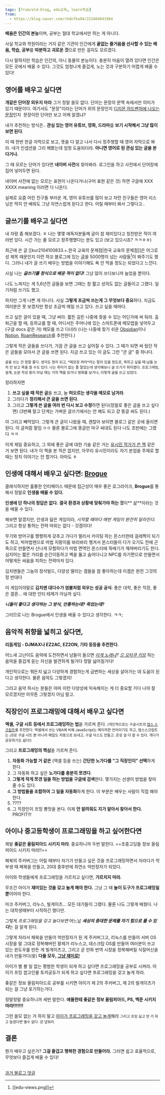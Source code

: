 ```yaml
---
tags: [from/old-blog, edu교육, learn학습]
from: 
  - https://blog.naver.com/rhdnfka94/222404041984
---
```

**배움은 인간의 본능**이며, 공부는 절대 학교에서만 하는 게 아니다.

사실 학교와 학원이라는 거지 같은 기관이 
인간에게 **끝없는 즐거움을 선사할 수 있는 배움, 학습, 공부**를 
**따분하고 괴로운 것**으로 만든 걸지도 모르겠다.

다시 말하지만 학습은 인간의, 아니 동물의 본능이다.
충분히 마음이 열려 있다면 인간은 모든 곳에서 배울 수 있다.
그것도 엄청나게 즐겁게, 노는 것과 구분하기 어렵게 배울 수 있다!


## 영어를 배우고 싶다면
**개같은 단어장 외우지 마라** 그거 정말 쓸모 없다.
단어는 문장의 문맥 속에서만 의미가 있기 때문이다.
여기서도 "문장"이라는 단어가 위의 문장인지 [디지몬 어드벤처에 나오는 문장](http://namu.wiki/w/%EB%AC%B8%EC%9E%A5(%EB%94%94%EC%A7%80%EB%AA%AC))인지 
문장이란 단어만 보고 어케 알겠냐?

내가 추천하는 방식은..
**관심 있는 영어 유튜브, 영화, 드라마**를 **보기 시작해서 그냥 많이 보면 된다**.

이 때 한번 한글 자막으로 보고, 뜻을 다 알고 나서
다시 정주행할 때 영어 자막으로 봐라. 내가 인셉션을 그리 해봤는데 엄청 도움되더라.
**아니면 영어로 된 관심 있는 글을 본다거나.**

그 때 모르는 단어가 있다면 **네이버 사전**에 찾아봐라.
로그인을 하고 사전에서 단어장에 집어 넣어두면 된다.

네이버 사전에 없는 모르는 표현이 나온다거나(구어 표현 같은 것) 하면 
구글에 XXX XXXX meaning 이러면 다 나온다.

실제로 요즘 어린 친구들 부러운 게, 영어 유튜브를 많이 보고 자란 친구들은
영어 리스닝은 딱히 안 배워도 그냥 자연스럽게 된다고 한다. 어릴 때부터 봐서 그렇다고..

## 글쓰기를 배우고 싶다면
내 자랑 좀 해보겠다. ㅎ 
나는 몇몇 애독자분들께 글이 참 재미있다고 칭찬받은 적이 여러번 있다. 
시간 가는 줄 모르고 정주행했다는 분도 있고 (보고 있으시죠? ㅋㅋㅎㅎ)

최근에 쓴 글 [[kur2104100833.+.한국 교육의 문제점|한국 교육의 문제점]]은 어그로성 제목 때문인지 이런 하꼬 블로그에 있는 [글](https://blog.naver.com/rhdnfka94/222304890066)을 5000명이 넘는 사람들[^1]이 봐주기도 했다. 
그러니 내가 글 쓰기 배우는 방법을 이야기해도 욕 안 먹을 정도는 되었다고 느낀다.

사실 나는 ***글쓰기를 정식으로 배운 적이 없다!***
그냥 많이 쓰다보니까 늘었을 뿐이다.

나도 느껴지는 게 5,6년전 글들을 보면 그때는 참 짧고 성의도 없는 글들이고 그랬다.
일기처럼 쓰기도 했고.

하지만 그게 나쁜 게 아니다. 사실 **그렇게 조금씩 쓰는게 그 무엇보다 중요**하다.
지금도 여러분은 못 보겠지만 항상 조금씩 매일 쓰고 있다. 쓰고 싶을 때마다.

쓰고 싶은 글이 있을 때, 그냥 써라. 
짧든 길든 나중에 찾을 수 있는 어딘가에 써 둬라.
출퇴근을 할 때, 등하교를 할 때, 어디서든 주머니에 있는 스마트폰에
메모앱을 넣어두고(구글 docs 같은 거) 메모를 쓰고 다녀라
(나는 나중에 찾기 쉬운 [Obsidian](https://obsidian.md/)이나 [Notion](https://www.notion.so/ko), [RoamResearch](https://roamresearch.com/)를 추천한다.)

그렇게 작은 글들을 쓰다가, 가끔 큰 글을 쓰고 싶어질 수 있다.
그 때가 되면 써 뒀던 작은 글들을 모아서 큰 글을 쓰면 된다.
지금 쓰고 있는 이 글도 그런 "큰 글" 중 하나다.

<small>
글을 쓰는 건 정말 좋다. 생각도 정리 되고, 
*메모장 켜라*라는 말이 있을 정도로, 욕하고 싶을 때 남들 눈치 안 보고 욕을 쓸 수도 있다. 
나는 취미가 없는 줄 알았는데 생각해보니 글 쓰기가 취미였다.
프로그래밍, 설계, 논문 작성 중이 아닐 때는 거의 책을 읽거나 영화를 보거나, 이렇게 글을 쓰고 있었다.
</small>

정리하자면 
1. **쓰고 싶을 때 작은 글**을 쓰고, 늘 **떠오르는 생각을 메모로 남겨라**.
2. 그러다가 **정리해서 큰 글을 쓰면 된다**.
3. 그리고 **그렇게 쓴 글을 여러 번 다시 보고 수정**하면 된다(정말로 좋은 글을 쓰고 싶다면)
(3번째 탈고 단계는 가벼운 글쓰기에서는 안 해도 되고 걍 똥글 싸도 된다.)

아 그리고 빼먹었다. 그렇게 큰 글이 나왔을 때, 괜찮아 보이면 블로그 같은 곳에 올리면 된다. 이 글처럼 말임 ㅇㅇ
물론 블로그에 똥글만 마구 싸대도 된다 나도 초반에는 그랬다 ㅋㅋ

이게 제일 중요하고, 그 외에 좋은 글에 대한 기술 같은 거는 
[유시민 작가가 쓴 책](http://www.kyobobook.co.kr/product/detailViewKor.laf?mallGb=KOR&ejkGb=KOR&barcode=9788965133520) 같은 거 보면 된다. 내가 이 책을 본 적은 없지만, 아무리 유시민이라도 자기 본업을 주제로 할 때는 정치 이야기는 안 할거다. 아마도 ㅎ

## 인생에 대해서 배우고 싶다면: [Brogue](https://sites.google.com/site/broguegame/)
클래식하지만 훌륭한 인터페이스 때문에 접근성이 매우 좋은 로그라이크,
**Brogue**를 통해서 정말로 **인생을 배울 수 있다.**

**인생에 단 하나의 정답은 없다.**
**결국 환경과 상황에 맞춰가야 하는 것**이** 삶**이라는 것을 배울 수 있다.

해보면 알겠지만, 인생과 닮은 게임이라, *시작할 때마다 매번 게임이 완전히 달라진다.*
그리고 항상 통하는 전략 따위는 없다 - 갓겜이다!

무기와 방어구를 짱짱하게 갖추고 가다가 멀리서 카이팅 하는 몬스터한테 걸레짝이 되기도 하고,
빅마법맨으로 마법 지팡이를 바리바리 챙겨서 몬스터들이 다가 오기도 전에 곤죽으로 만들면서 신나게 모험하다가 
마법 면역인 몬스터에 뚝배기가 깨져버리기도 한다.
심지어는 짧은 거리를 순간이동하고 벽을 뚫고 숨어다니고 NPC를 자기편으로 만들면서 
어떻게든 싸움을 피하는 전략마저 있다.

김치맨들은 그놈의 정석빌드, 다양성 딸리는 겜들을 참 좋아하는데
이겜은 완전 그것의 정 반대다

이 게임이야말로 **김치맨 대다수가 염불처럼 외우는 성공 공식**: 좋은 대학, 좋은 직장, 좋은 결혼...
에 대한 안티 테제가 아닐까 싶다. 

***니들이 좋다고 생각하는 그 방식, 안통하는데? 죽었는데?***

그러므로 나는 Brogue에서 인생을 배울 수 있다고 생각한다. ㅋㅋ;

## 음악적 취향을 넓히고 싶다면, 
**리듬게임 - DJMAX나 EZ2AC, EZ2ON, 기타 등등을 추천한다.**

어느새 고난이도 음악에 도전하면서 
남들이 들으면 *[이게 노래냐](https://youtu.be/A6cO-dB-LpY)?* *[으 오타쿠 키모](https://youtu.be/mySRjt6BPR0)* 하는 음악을 즐겁게 듣는 자신을 발견하게 될거다
정말 넓어질거다!

개인적으로는 뭐든지 넓고 다양하게 경험하는게 급변하는 세상을 살아가는 데 도움이 된다고 생각한다.
물론 음악도 그렇겠지!

그리고 음악 하시는 분들은 아마 이런 다양성에 익숙해지는 게 더 중요할 거다
나야 잘 모르겠지만 아무튼 그렇겠지 아님 말고.

## 직장인이 프로그래밍에 대해서 배우고 싶다면
**엑셀, 구글 시트 등에서 프로그래밍하는 법**을 가르쳐 준다. 
<small>(개인적으로는 구글시트의 [앱스 스크립트](https://developers.google.com/apps-script)를 추천한다.
 엑셀에서 쓰는 VBA에 비해 JavaScript는 메이저한 언어이기도 하고, 
 앱스스크립트는 JS로 구글 시트 뿐 아니라 메일도 자동으로 보내고, 
 구글 닥스도 만들고. 온갖 걸 다 할 수 있다. 게다가 공유하기도 쉽다!)
 </small>
 
그리고 **프로그래밍의 핵심**을 가르쳐 준다.
1. **자동화 가능할 거 같은** (엑셀 등을 쓰는) **간단한 노가다를 "그 직장인이" 선택**하게 한다.
2. 그 자동화 하고 싶은 **노가다를 충분히 쪼갠다**.
3. **그렇게 작게 쪼갠 일을 하는 방법을 구글에 검색**한다. 몇가지는 선생이 방법을 찾아줄 수도 있다.
4. **그 방법들을 조합하여 그 일을 자동화**하게 한다. 이 부분은 배우는 사람이 직접 해야 한다.
5. ????
6.  그 직장인이 프밍 뽕맛을 본다. 이제 **안 알려줘도 지가 알아서 찾아서 한다.** PROFIT!!!

## 아이나 중고등학생이 프로그래밍을 하고 싶어한다면
제발 **좆같은 올림피아드 시키지 마라**.
중요하니까 두번 말한다. ==초중고딩들 정보 올림피아드 시키지 마라!!==

페북의 주커버그는 어릴 때부터 자기가 만들고 싶은 것을 프로그래밍하면서 자라다가
학부생 때 페북을 만들고, 20대 중후반에 최연소 억만장자가 되었다.

아이와 학생들에게 프로그래밍을 가르치고 싶다면,
**가르치지 마라.**

무조건 아이가 **재미있는 것을 갖고 놀게 해야 한다.** 
그냥 그 때 **놀이 도구가 프로그래밍일 뿐**이어야 한다.

마크 주커버그, 리누스, 빌게이츠... 모든 대가들이 그랬다.
물론 나도 그렇게 배웠다. 나는 대학생때부터 시작하긴 했다만.

그렇게 *프로그래밍을 갖고 놀다보면*
어느날 ***세상의 중대한 문제를 자기 힘으로 풀 수 있다***는 걸 알게 된다. 

그렇게 자라서 페북을 만들어 억만장자가 된 게 주커버그고, 
리눅스를 만들어 서버 OS 시장을 말 그대로 정복해버린 황제가 리누스고,
데스크탑 OS를 만들어 여러분이 쓰고 있는 윈도우를 만든 게 빌게이츠고,
그리고 곧 만화 번역 시장을 정복해버릴 식질머신을 내가 만들거다(씇)
**다들 모두, [그냥 재미로!](https://www.amazon.com/Just-Fun-Story-Accidental-Revolutionary/dp/0066620732)**

아이가 별 볼 일 없는 평범한 학생이 되게 하고 싶다면 프로그래밍을 공부로 시켜라.
아이가 프밍 쌉고인물 토끼공듀가 되게 하고 싶다면 프로그래밍을 갖고 놀게 하라.

좆같은 정보 올림피아드로 공부를 시키면 아이가 제 2의 주커버그, 제 2의 빌게이츠가 되는 걸 그냥 포기하는거다.

정말정말 중요하니까 세번 말한다. 
**애들한테 좆같은 정보 올림피아드, PS, 백준 시키지 마라!!!!!!!**

그런 쓸모 없는 거 하지 말고 [아이가 프로그래밍을 갖고 놀게](https://www.aladin.co.kr/shop/wproduct.aspx?ItemId=506232)해라 
<small>그리고 프밍 싫고 딴 거 하고 놀겠다면 별수 없다. 걍 냅둬라.</small>

## 결론
뭔가 배우고 싶은가? 
**그걸 즐겁고 행복한 경험으로 만들어라.**
그러면 쉽고 효율적으로, 무엇보다 즐겁게 배울 수 있다!

\
[과거 블로그 댓글](https://m.blog.naver.com/CommentList.naver?blogId=rhdnfka94&logNo=222404041984)

[^1]: [[edu-views.png]]